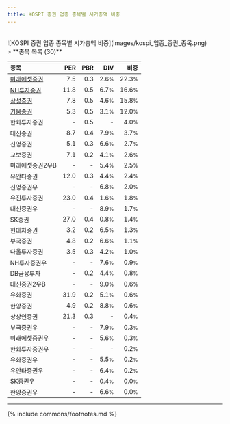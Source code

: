 ```yaml
---
title: KOSPI 증권 업종 종목별 시가총액 비중
---
```

<br>
![KOSPI 증권 업종 종목별 시가총액 비중](images/kospi_업종_증권_종목.png)
<br>
> **종목 목록 (30)**<a id="list"></a>

| **종목** | **PER** | **PBR** | **DIV** | **비중** |
| :------- | ------: | ------: | ------: | -------: |
| [미래에셋증권](/006800/) | 7.5 | 0.3 | 2.6<small>%</small> | 22.3<small>%</small> |
| [NH투자증권](/005940/) | 11.8 | 0.5 | 6.7<small>%</small> | 16.6<small>%</small> |
| [삼성증권](/016360/) | 7.8 | 0.5 | 4.6<small>%</small> | 15.8<small>%</small> |
| [키움증권](/039490/) | 5.3 | 0.5 | 3.1<small>%</small> | 12.0<small>%</small> |
| 한화투자증권 | - | 0.5 | - | 4.0<small>%</small> |
| 대신증권 | 8.7 | 0.4 | 7.9<small>%</small> | 3.7<small>%</small> |
| 신영증권 | 5.1 | 0.3 | 6.6<small>%</small> | 2.7<small>%</small> |
| 교보증권 | 7.1 | 0.2 | 4.1<small>%</small> | 2.6<small>%</small> |
| 미래에셋증권2우B | - | - | 5.4<small>%</small> | 2.5<small>%</small> |
| 유안타증권 | 12.0 | 0.3 | 4.4<small>%</small> | 2.4<small>%</small> |
| 신영증권우 | - | - | 6.8<small>%</small> | 2.0<small>%</small> |
| 유진투자증권 | 23.0 | 0.4 | 1.6<small>%</small> | 1.8<small>%</small> |
| 대신증권우 | - | - | 8.9<small>%</small> | 1.7<small>%</small> |
| SK증권 | 27.0 | 0.4 | 0.8<small>%</small> | 1.4<small>%</small> |
| 현대차증권 | 3.2 | 0.2 | 6.5<small>%</small> | 1.3<small>%</small> |
| 부국증권 | 4.8 | 0.2 | 6.6<small>%</small> | 1.1<small>%</small> |
| 다올투자증권 | 3.5 | 0.3 | 4.2<small>%</small> | 1.0<small>%</small> |
| NH투자증권우 | - | - | 7.6<small>%</small> | 0.9<small>%</small> |
| DB금융투자 | - | 0.2 | 4.4<small>%</small> | 0.8<small>%</small> |
| 대신증권2우B | - | - | 9.0<small>%</small> | 0.6<small>%</small> |
| 유화증권 | 31.9 | 0.2 | 5.1<small>%</small> | 0.6<small>%</small> |
| 한양증권 | 4.9 | 0.2 | 8.8<small>%</small> | 0.6<small>%</small> |
| 상상인증권 | 21.3 | 0.3 | - | 0.4<small>%</small> |
| 부국증권우 | - | - | 7.9<small>%</small> | 0.3<small>%</small> |
| 미래에셋증권우 | - | - | 5.6<small>%</small> | 0.3<small>%</small> |
| 한화투자증권우 | - | - | - | 0.2<small>%</small> |
| 유화증권우 | - | - | 5.5<small>%</small> | 0.2<small>%</small> |
| 유안타증권우 | - | - | 6.4<small>%</small> | 0.2<small>%</small> |
| SK증권우 | - | - | 0.4<small>%</small> | 0.0<small>%</small> |
| 한양증권우 | - | - | 6.6<small>%</small> | 0.0<small>%</small> |

---
{% include commons/footnotes.md %}
